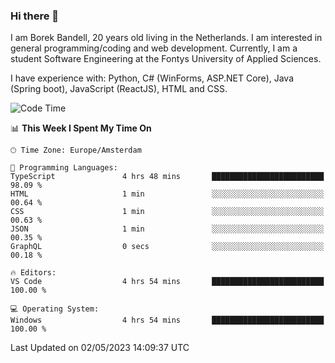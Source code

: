 ### Hi there 👋

I am Borek Bandell, 20 years old living in the Netherlands. I am interested in general programming/coding and web development. Currently, I am a student Software Engineering at the Fontys University of Applied Sciences.

I have experience with: Python, C# (WinForms, ASP.NET Core), Java (Spring boot), JavaScript (ReactJS), HTML and CSS.

<!--START_SECTION:waka-->
![Code Time](http://img.shields.io/badge/Code%20Time-532%20hrs%2051%20mins-blue)

📊 **This Week I Spent My Time On** 

```text
🕑︎ Time Zone: Europe/Amsterdam

💬 Programming Languages: 
TypeScript               4 hrs 48 mins       █████████████████████████   98.09 % 
HTML                     1 min               ░░░░░░░░░░░░░░░░░░░░░░░░░   00.64 % 
CSS                      1 min               ░░░░░░░░░░░░░░░░░░░░░░░░░   00.63 % 
JSON                     1 min               ░░░░░░░░░░░░░░░░░░░░░░░░░   00.35 % 
GraphQL                  0 secs              ░░░░░░░░░░░░░░░░░░░░░░░░░   00.18 % 

🔥 Editors: 
VS Code                  4 hrs 54 mins       █████████████████████████   100.00 % 

💻 Operating System: 
Windows                  4 hrs 54 mins       █████████████████████████   100.00 % 
```


 Last Updated on 02/05/2023 14:09:37 UTC
<!--END_SECTION:waka-->

<!--**tcBorek2002/tcBorek2002** is a ✨ _special_ ✨ repository because its `README.md` (this file) appears on your GitHub profile.

Here are some ideas to get you started:

- 🔭 I’m currently working on ...
- 🌱 I’m currently learning ...
- 👯 I’m looking to collaborate on ...
- 🤔 I’m looking for help with ...
- 💬 Ask me about ...
- 📫 How to reach me: ...
- 😄 Pronouns: ...
- ⚡ Fun fact: ...
-->
